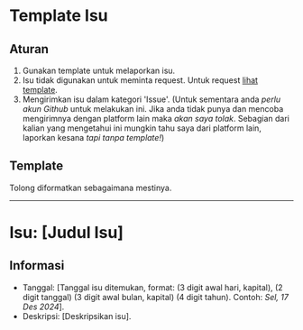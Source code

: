 # Template Isu
## Aturan
1. Gunakan template untuk melaporkan isu.
2. Isu tidak digunakan untuk meminta request. Untuk request [lihat template](REQUEST.md).
3. Mengirimkan isu dalam kategori 'Issue'. (Untuk sementara anda *perlu akun Github* untuk melakukan ini. Jika anda tidak punya dan mencoba mengirimnya dengan platform lain maka *akan saya tolak*. Sebagian dari kalian yang mengetahui ini mungkin tahu saya dari platform lain, laporkan kesana *tapi tanpa template!*)

## Template
Tolong diformatkan sebagaimana mestinya.

---

# Isu: [Judul Isu]
## Informasi
- Tanggal: [Tanggal isu ditemukan, format: (3 digit awal hari, kapital), (2 digit tanggal) (3 digit awal bulan, kapital) (4 digit tahun). Contoh: *Sel, 17 Des 2024*].
- Deskripsi: [Deskripsikan isu].
